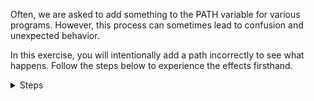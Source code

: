 Often, we are asked to add something to the PATH variable for various programs.
However, this process can sometimes lead to confusion and unexpected behavior.

In this exercise, you will intentionally add a path incorrectly to see what happens.
Follow the steps below to experience the effects firsthand.
<br>
<details>
<summary>Steps</summary>


First, let's take a look at the PATH variable to see what we have.
The $PATH is an environmental variable that tells the shell where to look for executable files when you run a command.
When you type a command in the terminal, the shell searches through these directories in the order they are listed to find the corresponding executable file.
```
echo $PATH
```{{exec}}

There’s a better way to visualize it. You can see the colons (`:`) as separators between the directories. We can use `tr` (short for "translate") to display the contents more clearly:

```bash
echo $PATH | tr ':' '\n'
```{{exec}}

Now we can see where the system looks for applications. But we need to add one of our own! Let’s create a script that will display "Muhahahahah" every time we call it:

```bash
mkdir -p ~/scripts/
echo "echo Muhahahahah" > ~/scripts/funny.sh
chmod +x ~/scripts/funny.sh
```{{exec}}

Now, we can make our system "blind" for a second. You see, it will fall in love with this script so much that it won't see anything else:

```bash
export PATH=~/scripts
```{{exec}}

Now, try to run any command. I'm sure your Bash shell doesn't see anything other than `funny.sh`. So, how can we fix this?

Fortunately, the change we made to the PATH is only temporary.
To get back the original PATH settings, you can simply run the command exec bash -l.
This command starts a new Bash shell, which is a type of command line interface, as if you just logged in.

When it does this, it reads some important system files that set up your environment, including the PATH settings.
Running this command will refresh your settings and bring back the way things were before.

The usual PATH settings are stored in `/etc/profile`, but **do not change it directly** if you want to add more paths system-wide. Instead, it's much better to create a custom shell script in the `/etc/profile.d/` directory. This way, you can make your custom changes without modifying the main profile file directly.

To restore your PATH, run:
Or if it doesn't wrok just add new tab in ure terminal or restart it :)

```bash
exec /user/bin/bash -l 
```{{exec}}


Now we know everything about the PATH, so we can properly append to it. Here’s how to do it: 

We need to append to the end of the `.bashrc` file and then source it again. 

**Remember:** `>>` appends, while `>` overwrites and can cause trouble!

Click here to check the lab and see if you succeeded!


```bash
echo 'export PATH="$PATH:~/scripts/"' >> ~/.bashrc
source ~/.bashrc
```{{exec}}


</details>
